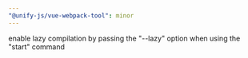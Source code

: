 ```yaml
---
"@unify-js/vue-webpack-tool": minor
---
```


enable lazy compilation by passing the "--lazy" option when using the "start" command
